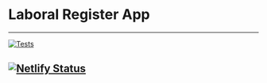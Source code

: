 # Laboral Register App
---
[![Tests](https://github.com/SyTW2324/E02/actions/workflows/node.js.yml/badge.svg?branch=main)](https://github.com/SyTW2324/E02/actions/workflows/node.js.yml)

[![Netlify Status](https://api.netlify.com/api/v1/badges/bfc853d0-07b1-4be3-8339-e1a23e5a2d3b/deploy-status)](https://app.netlify.com/sites/adorable-crumble-2e1362/deploys)
---

